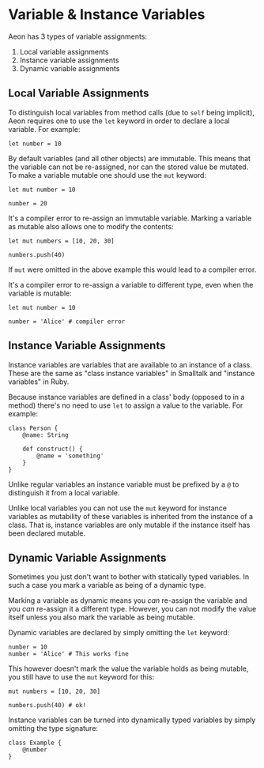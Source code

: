 # Variable & Instance Variables

Aeon has 3 types of variable assignments:

1. Local variable assignments
2. Instance variable assignments
3. Dynamic variable assignments

## Local Variable Assignments

To distinguish local variables from method calls (due to `self` being implicit),
Aeon requires one to use the `let` keyword in order to declare a local variable.
For example:

    let number = 10

By default variables (and all other objects) are immutable. This means that the
variable can not be re-assigned, nor can the stored value be mutated. To make a
variable mutable one should use the `mut` keyword:

    let mut number = 10

    number = 20

It's a compiler error to re-assign an immutable variable. Marking a variable as
mutable also allows one to modify the contents:

    let mut numbers = [10, 20, 30]

    numbers.push(40)

If `mut` were omitted in the above example this would lead to a compiler error.

It's a compiler error to re-assign a variable to  different type, even when the
variable is mutable:

    let mut number = 10

    number = 'Alice' # compiler error

## Instance Variable Assignments

Instance variables are variables that are available to an instance of a class.
These are the same as "class instance variables" in Smalltalk and "instance
variables" in Ruby.

Because instance variables are defined in a class' body (opposed to in a method)
there's no need to use `let` to assign a value to the variable. For example:

    class Person {
        @name: String

        def construct() {
            @name = 'something'
        }
    }

Unlike regular variables an instance variable must be prefixed by a `@` to
distinguish it from a local variable.

Unlike local variables you can not use the `mut` keyword for instance variables
as mutability of these variables is inherited from the instance of a class. That
is, instance variables are only mutable if the instance itself has been declared
mutable.

## Dynamic Variable Assignments

Sometimes you just don't want to bother with statically typed variables. In such
a case you mark a variable as being of a dynamic type.

Marking a variable as dynamic means you _can_ re-assign the variable and you
_can_ re-assign it a different type. However, you can not modify the value
itself unless you also mark the variable as being mutable.

Dynamic variables are declared by simply omitting the `let` keyword:

    number = 10
    number = 'Alice' # This works fine

This however doesn't mark the value the variable holds as being mutable, you
still have to use the `mut` keyword for this:

    mut numbers = [10, 20, 30]

    numbers.push(40) # ok!

Instance variables can be turned into dynamically typed variables by simply
omitting the type signature:

    class Example {
        @number
    }
